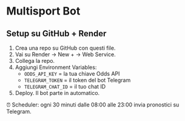 # Multisport Bot

## Setup su GitHub + Render
1. Crea una repo su GitHub con questi file.
2. Vai su Render → New + → Web Service.
3. Collega la repo.
4. Aggiungi Environment Variables:
   - `ODDS_API_KEY` = la tua chiave Odds API
   - `TELEGRAM_TOKEN` = il token del bot Telegram
   - `TELEGRAM_CHAT_ID` = il tuo chat ID
5. Deploy. Il bot parte in automatico.

⏰ Scheduler: ogni 30 minuti dalle 08:00 alle 23:00 invia pronostici su Telegram.
